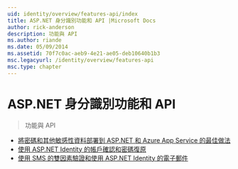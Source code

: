 ```yaml
---
uid: identity/overview/features-api/index
title: ASP.NET 身分識別功能和 API |Microsoft Docs
author: rick-anderson
description: 功能與 API
ms.author: riande
ms.date: 05/09/2014
ms.assetid: 70f7c0ac-aeb9-4e21-ae05-deb10640b1b3
msc.legacyurl: /identity/overview/features-api
msc.type: chapter
---
```

<a name="aspnet-identity-features--api"></a>ASP.NET 身分識別功能和 API
====================
> 功能與 API


- [將密碼和其他敏感性資料部署到 ASP.NET 和 Azure App Service 的最佳做法](best-practices-for-deploying-passwords-and-other-sensitive-data-to-aspnet-and-azure.md)
- [使用 ASP.NET Identity 的帳戶確認和密碼復原](account-confirmation-and-password-recovery-with-aspnet-identity.md)
- [使用 SMS 的雙因素驗證和使用 ASP.NET Identity 的電子郵件](two-factor-authentication-using-sms-and-email-with-aspnet-identity.md)
